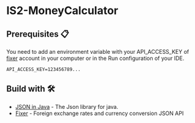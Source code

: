 # IS2-MoneyCalculator

## Prerequisites 📋

You need to add an environment variable with your API_ACCESS_KEY of [fixer](https://fixer.io) account in your computer or in the Run configuration of your IDE.

```
API_ACCESS_KEY=123456789...
```

## Build with 🛠️

* [JSON in Java](https://github.com/stleary/JSON-java) - The Json library for java.
* [Fixer](https://fixer.io) - Foreign exchange rates and currency conversion JSON API
